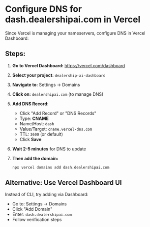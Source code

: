 # Configure DNS for dash.dealershipai.com in Vercel

Since Vercel is managing your nameservers, configure DNS in Vercel Dashboard:

## Steps:

1. **Go to Vercel Dashboard:**
   https://vercel.com/dashboard

2. **Select your project:** `dealership-ai-dashboard`

3. **Navigate to:** Settings → Domains

4. **Click on:** `dealershipai.com` (to manage DNS)

5. **Add DNS Record:**
   - Click "Add Record" or "DNS Records"
   - Type: **CNAME**
   - Name/Host: `dash`
   - Value/Target: `cname.vercel-dns.com`
   - TTL: `3600` (or default)
   - Click **Save**

6. **Wait 2-5 minutes** for DNS to update

7. **Then add the domain:**
   ```bash
   npx vercel domains add dash.dealershipai.com
   ```

## Alternative: Use Vercel Dashboard UI

Instead of CLI, try adding via Dashboard:
- Go to: Settings → Domains
- Click "Add Domain"
- Enter: `dash.dealershipai.com`
- Follow verification steps

